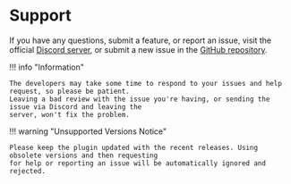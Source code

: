 # Support

If you have any questions, submit a feature, or report an issue, visit the official [Discord server](https://discord.gg/uh7gqDY6sz), or submit a new issue in the [GitHub repository](https://github.com/TayebYassine/Homestead/issues).

!!! info "Information"

    The developers may take some time to respond to your issues and help request, so please be patient.
    Leaving a bad review with the issue you're having, or sending the issue via Discord and leaving the
    server, won't fix the problem.

!!! warning "Unsupported Versions Notice"

    Please keep the plugin updated with the recent releases. Using obsolete versions and then requesting
    for help or reporting an issue will be automatically ignored and rejected.
